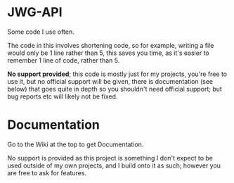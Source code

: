 # JWG-API
Some code I use often.

The code in this involves shortening code, so for example, writing a file would only be 1 line rather than 5, this saves you time, as it's easier to remember 1 line of code, rather than 5.

**No support provided**; this code is mostly just for my projects, you're free to use it, but no official support will be given, there is documentation (see below) that goes quite in depth so you shouldn't need official support; but bug reports etc will likely not be fixed.

# Documentation

Go to the Wiki at the top to get Documentation.

No support is provided as this project is something I don't expect to be used outside of my own projects, and I build onto it as such; however you are free to ask for features.
